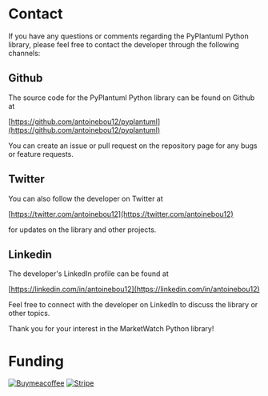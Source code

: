 
# Contact

If you have any questions or comments regarding the PyPlantuml Python library, please feel free to contact the developer through the following channels:

## Github

The source code for the PyPlantuml Python library can be found on Github at

[https://github.com/antoinebou12/pyplantuml](https://github.com/antoinebou12/pyplantuml)

You can create an issue or pull request on the repository page for any bugs or feature requests.

## Twitter

You can also follow the developer on Twitter at

[https://twitter.com/antoinebou12](https://twitter.com/antoinebou12)

for updates on the library and other projects.

## Linkedin

The developer's LinkedIn profile can be found at

[https://linkedin.com/in/antoinebou12](https://linkedin.com/in/antoinebou12)

Feel free to connect with the developer on LinkedIn to discuss the library or other topics.

Thank you for your interest in the MarketWatch Python library!



# Funding

[![Buymeacoffee](https://img.shields.io/badge/Buy_Me_A_Coffee-FFDD00?style=for-the-badge&logo=buy-me-a-coffee&logoColor=black)](https://www.buymeacoffee.com/antoineboucher)
[![Stripe](https://img.shields.io/badge/Stripe-626CD9?style=for-the-badge&logo=Stripe&logoColor=white)](https://buy.stripe.com/eVaaEYfLvaTp8jm5kl)

